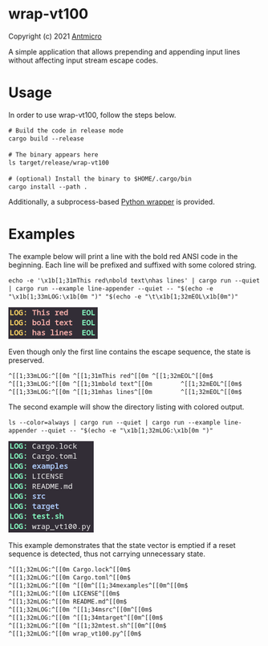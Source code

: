 # wrap-vt100

Copyright (c) 2021 [Antmicro](https://www.antmicro.com/)

A simple application that allows prepending and appending input lines without affecting input stream escape codes.

# Usage

In order to use wrap-vt100, follow the steps below.

```
# Build the code in release mode
cargo build --release

# The binary appears here
ls target/release/wrap-vt100

# (optional) Install the binary to $HOME/.cargo/bin
cargo install --path .
```

Additionally, a subprocess-based [Python wrapper](wrap_vt100.py) is provided.

# Examples

The example below will print a line with the bold red ANSI code in the beginning.
Each line will be prefixed and suffixed with some colored string.

```
echo -e '\x1b[1;31mThis red\nbold text\nhas lines' | cargo run --quiet | cargo run --example line-appender --quiet -- "$(echo -e "\x1b[1;33mLOG:\x1b[0m ")" "$(echo -e "\t\x1b[1;32mEOL\x1b[0m")"
```

![tricky line](misc/example1.png)

Even though only the first line contains the escape sequence, the state is preserved.

```
^[[1;33mLOG:^[[0m ^[[1;31mThis red^[[0m ^[[1;32mEOL^[[0m$
^[[1;33mLOG:^[[0m ^[[1;31mbold text^[[0m        ^[[1;32mEOL^[[0m$
^[[1;33mLOG:^[[0m ^[[1;31mhas lines^[[0m        ^[[1;32mEOL^[[0m$
```

The second example will show the directory listing with colored output.

```
ls --color=always | cargo run --quiet | cargo run --example line-appender --quiet -- "$(echo -e "\x1b[1;32mLOG:\x1b[0m ")"
```

![colored ls](misc/example2.png)

This example demonstrates that the state vector is emptied if a reset sequence is detected, thus not carrying unnecessary state.

```
^[[1;32mLOG:^[[0m Cargo.lock^[[0m$
^[[1;32mLOG:^[[0m Cargo.toml^[[0m$
^[[1;32mLOG:^[[0m ^[[0m^[[1;34mexamples^[[0m^[[0m$
^[[1;32mLOG:^[[0m LICENSE^[[0m$
^[[1;32mLOG:^[[0m README.md^[[0m$
^[[1;32mLOG:^[[0m ^[[1;34msrc^[[0m^[[0m$
^[[1;32mLOG:^[[0m ^[[1;34mtarget^[[0m^[[0m$
^[[1;32mLOG:^[[0m ^[[1;32mtest.sh^[[0m^[[0m$
^[[1;32mLOG:^[[0m wrap_vt100.py^[[0m$
```

